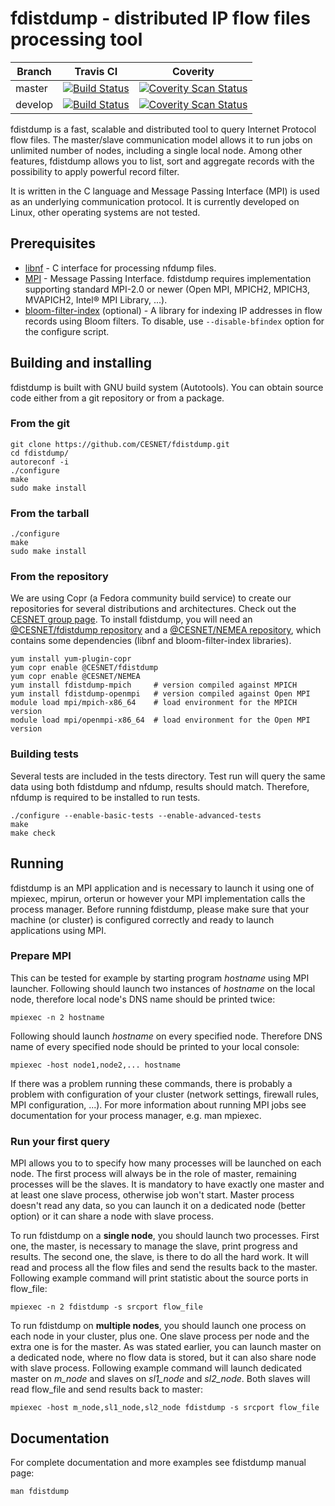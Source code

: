 # fdistdump - distributed IP flow files processing tool

| Branch  | Travis CI | Coverity |
|---------|-----------|----------|
| master  | [![Build Status](https://travis-ci.org/CESNET/fdistdump.svg?branch=master)](https://travis-ci.org/CESNET/fdistdump) | [![Coverity Scan Status](https://scan.coverity.com/projects/5969/badge.svg)](https://scan.coverity.com/projects/5969 "Coverity Scan Status") |
| develop | [![Build Status](https://travis-ci.org/CESNET/fdistdump.svg?branch=develop)](https://travis-ci.org/CESNET/fdistdump) | [![Coverity Scan Status](https://scan.coverity.com/projects/5969/badge.svg)](https://scan.coverity.com/projects/5969 "Coverity Scan Status") |

fdistdump is a fast, scalable and distributed tool to query Internet Protocol
flow files. The master/slave communication model allows it to run jobs on
unlimited number of nodes, including a single local node. Among other features,
fdistdump allows you to list, sort and aggregate records with the possibility
to apply powerful record filter.

It is written in the C language and Message Passing Interface (MPI) is used as
an underlying communication protocol. It is currently developed on Linux, other
operating systems are not tested.

## Prerequisites
* [libnf](https://github.com/VUTBR/libnf "libnf GitHub page")
\- C interface for processing nfdump files.
* [MPI](http://www.mpi-forum.org/ "Message Passing Interface Forum")
\- Message Passing Interface. fdistdump requires implementation supporting
standard MPI-2.0 or newer (Open MPI, MPICH2, MPICH3, MVAPICH2, Intel® MPI
Library, ...).
* [bloom-filter-index](https://github.com/CESNET/bloom-filter-index "bloom-filter-index GitHub page")
(optional) - A library for indexing IP addresses in flow records using Bloom
filters. To disable, use `--disable-bfindex` option for the configure script.

## Building and installing
fdistdump is built with GNU build system (Autotools). You can obtain source
code either from a git repository or from a package.

### From the git
```Shell
git clone https://github.com/CESNET/fdistdump.git
cd fdistdump/
autoreconf -i
./configure
make
sudo make install
```

### From the tarball
```Shell
./configure
make
sudo make install
```

### From the repository
We are using Copr (a Fedora community build service) to create our repositories
for several distributions and architectures. Check out the
[CESNET group page](https://copr.fedorainfracloud.org/groups/g/CESNET/coprs/).
To install fdistdump, you will need an
[@CESNET/fdistdump repository](https://copr.fedorainfracloud.org/coprs/g/CESNET/fdistdump/)
and a
[@CESNET/NEMEA repository](https://copr.fedorainfracloud.org/coprs/g/CESNET/NEMEA/),
which contains some dependencies (libnf and bloom-filter-index libraries).

```Shell
yum install yum-plugin-copr
yum copr enable @CESNET/fdistdump
yum copr enable @CESNET/NEMEA
yum install fdistdump-mpich     # version compiled against MPICH
yum install fdistdump-openmpi   # version compiled against Open MPI
module load mpi/mpich-x86_64    # load environment for the MPICH version
module load mpi/openmpi-x86_64  # load environment for the Open MPI version
```

### Building tests
Several tests are included in the tests directory. Test run will query the same
data using both fdistdump and nfdump, results should match. Therefore, nfdump
is required to be installed to run tests.
```Shell
./configure --enable-basic-tests --enable-advanced-tests
make
make check
```

## Running
fdistdump is an MPI application and is necessary to launch it using one of
mpiexec, mpirun, orterun or however your MPI implementation calls the process
manager. Before running fdistdump, please make sure that your machine (or
cluster) is configured correctly and ready to launch applications using MPI.

### Prepare MPI
This can be tested for example by starting program *hostname* using MPI
launcher. Following should launch two instances of *hostname* on the local
node, therefore local node's DNS name should be printed twice:
```Shell
mpiexec -n 2 hostname
```

Following should launch *hostname* on every specified node. Therefore DNS name
of every specified node should be printed to your local console:
```Shell
mpiexec -host node1,node2,... hostname
```

If there was a problem running these commands, there is probably a problem with
configuration of your cluster (network settings, firewall rules, MPI
configuration, ...). For more information about running MPI jobs see
documentation for your process manager, e.g. man mpiexec.

### Run your first query
MPI allows you to to specify how many processes will be launched on each node.
The first process will always be in the role of master, remaining processes
will be the slaves. It is mandatory to have exactly one master and at least one
slave process, otherwise job won't start. Master process doesn't read any data,
so you can launch it on a dedicated node (better option) or it can share a node
with slave process.

To run fdistdump on a **single node**, you should launch two processes. First
one, the master, is necessary to manage the slave, print progress and results.
The second one, the slave, is there to do all the hard work. It will read and
process all the flow files and send the results back to the master. Following
example command will print statistic about the source ports in flow_file:
```Shell
mpiexec -n 2 fdistdump -s srcport flow_file
```

To run fdistdump on **multiple nodes**, you should launch one process on each
node in your cluster, plus one. One slave process per node and the extra one is
for the master. As was stated earlier, you can launch master on a dedicated
node, where no flow data is stored, but it can also share node with slave
process. Following example command will launch dedicated master on *m_node* and
slaves on *sl1_node* and *sl2_node*. Both slaves will read flow_file and send
results back to master:
```Shell
mpiexec -host m_node,sl1_node,sl2_node fdistdump -s srcport flow_file
```

## Documentation
For complete documentation and more examples see fdistdump manual page:
```Shell
man fdistdump
```
